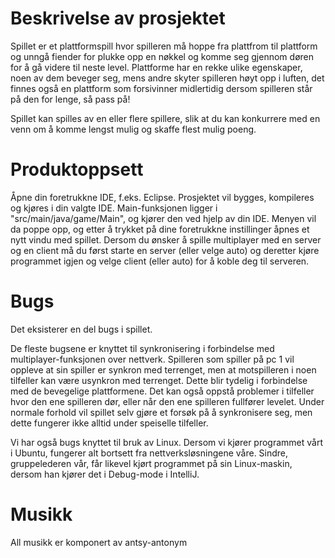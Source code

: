 # Beskrivelse av prosjektet
Spillet er et plattformspill hvor spilleren må hoppe fra plattfrom til plattform og unngå fiender for plukke opp en nøkkel og komme seg gjennom døren for å gå videre til neste level. Plattforme har en rekke ulike egenskaper, noen av dem beveger seg, mens andre skyter spilleren høyt opp i luften, det finnes også en plattform som forsivinner midlertidig dersom spilleren står på den for lenge, så pass på!

Spillet kan spilles av en eller flere spillere, slik at du kan konkurrere med en venn om å komme lengst mulig og skaffe flest mulig poeng.

# Produktoppsett 
Åpne din foretrukkne IDE, f.eks. Eclipse. Prosjektet vil bygges, kompileres og kjøres i din valgte IDE. Main-funksjonen ligger i "src/main/java/game/Main", og kjører den ved hjelp av din IDE. Menyen vil da poppe opp, og etter å trykket på dine foretrukkne instillinger åpnes et nytt vindu med spillet. Dersom du ønsker å spille multiplayer med en server og en client må du først starte en server (eller velge auto) og deretter kjøre programmet igjen og velge client (eller auto) for å koble deg til serveren.

# Bugs
Det eksisterer en del bugs i spillet.

De fleste bugsene er knyttet til synkronisering i forbindelse med multiplayer-funksjonen over nettverk. Spilleren som spiller på pc 1 vil oppleve at sin spiller er synkron med terrenget, men at motspilleren i noen tilfeller kan være usynkron med terrenget. Dette blir tydelig i forbindelse med de bevegelige plattformene. Det kan også oppstå problemer i tilfeller hvor den ene spilleren dør, eller når den ene spilleren fullfører levelet. Under normale forhold vil spillet selv gjøre et forsøk på å synkronisere seg, men dette fungerer ikke alltid under speiselle tilfeller.

Vi har også bugs knyttet til bruk av Linux. Dersom vi kjører programmet vårt i Ubuntu, fungerer alt bortsett fra nettverksløsningene våre. Sindre, gruppelederen vår, får likevel kjørt programmet på sin Linux-maskin, dersom han kjører det i Debug-mode i IntelliJ. 

# Musikk
All musikk er komponert av antsy-antonym

